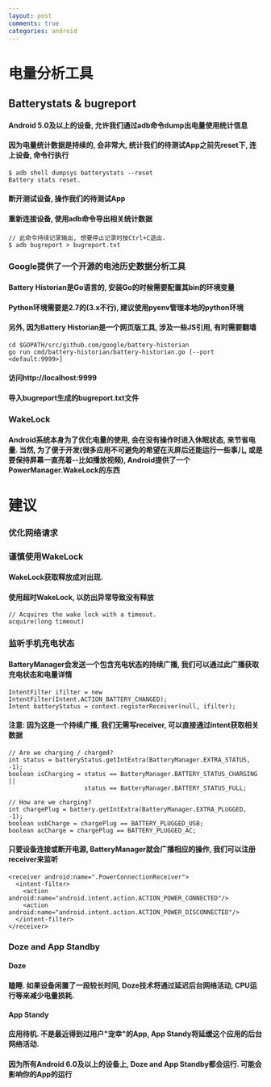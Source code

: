 ```yaml
---
layout: post
comments: true
categories: android
---
```


# 电量分析工具
## Batterystats & bugreport
#### Android 5.0及以上的设备, 允许我们通过adb命令dump出电量使用统计信息
#### 因为电量统计数据是持续的, 会非常大, 统计我们的待测试App之前先reset下, 连上设备, 命令行执行

```
$ adb shell dumpsys batterystats --reset
Battery stats reset.
```
#### 断开测试设备, 操作我们的待测试App
#### 重新连接设备, 使用adb命令导出相关统计数据

```
// 此命令持续记录输出, 想要停止记录时按Ctrl+C退出.
$ adb bugreport > bugreport.txt
```
### Google提供了一个开源的电池历史数据分析工具 
#### Battery Historian是Go语言的, 安装Go的时候需要配置其bin的环境变量
#### Python环境需要是2.7的(3.x不行), 建议使用pyenv管理本地的python环境
#### 另外, 因为Battery Historian是一个网页版工具, 涉及一些JS引用, 有时需要翻墙

```
cd $GOPATH/src/github.com/google/battery-historian
go run cmd/battery-historian/battery-historian.go [--port <default:9999>]
```
#### 访问http://localhost:9999
#### 导入bugreport生成的bugreport.txt文件

### WakeLock
#### Android系统本身为了优化电量的使用, 会在没有操作时进入休眠状态, 来节省电量. 当然, 为了便于开发(很多应用不可避免的希望在灭屏后还能运行一些事儿, 或是要保持屏幕一直亮着--比如播放视频), Android提供了一个PowerManager.WakeLock的东西

# 建议
### 优化网络请求
### 谨慎使用WakeLock
#### WakeLock获取释放成对出现.
#### 使用超时WakeLock, 以防出异常导致没有释放

```
// Acquires the wake lock with a timeout.
acquire(long timeout)
```
### 监听手机充电状态
#### BatteryManager会发送一个包含充电状态的持续广播, 我们可以通过此广播获取充电状态和电量详情

```
IntentFilter ifilter = new IntentFilter(Intent.ACTION_BATTERY_CHANGED);
Intent batteryStatus = context.registerReceiver(null, ifilter);
```
#### 注意: 因为这是一个持续广播, 我们无需写receiver, 可以直接通过intent获取相关数据


```
// Are we charging / charged?
int status = batteryStatus.getIntExtra(BatteryManager.EXTRA_STATUS, -1);
boolean isCharging = status == BatteryManager.BATTERY_STATUS_CHARGING ||
                     status == BatteryManager.BATTERY_STATUS_FULL;

// How are we charging?
int chargePlug = battery.getIntExtra(BatteryManager.EXTRA_PLUGGED, -1);
boolean usbCharge = chargePlug == BATTERY_PLUGGED_USB;
boolean acCharge = chargePlug == BATTERY_PLUGGED_AC;
```
#### 只要设备连接或断开电源, BatteryManager就会广播相应的操作, 我们可以注册receiver来监听

```
<receiver android:name=".PowerConnectionReceiver">
  <intent-filter>
    <action android:name="android.intent.action.ACTION_POWER_CONNECTED"/>
    <action android:name="android.intent.action.ACTION_POWER_DISCONNECTED"/>
  </intent-filter>
</receiver>
```
### Doze and App Standby
#### Doze
#### 瞌睡. 如果设备闲置了一段较长时间, Doze技术将通过延迟后台网络活动, CPU运行等来减少电量损耗.

#### App Standy
#### 应用待机. 不是最近得到过用户"宠幸"的App, App Standy将延缓这个应用的后台网络活动.

#### 因为所有Android 6.0及以上的设备上, Doze and App Standby都会运行. 可能会影响你的App的运行